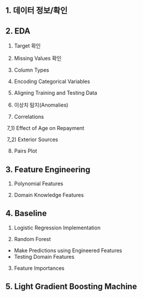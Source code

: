 ## 1. 데이터 정보/확인

## 2. EDA

1) Target 확인

2) Missing Values 확인

3) Column Types

4) Encoding Categorical Variables

5) Aligning Training and Testing Data

6) 이상치 탐지(Anomalies)

7) Correlations

​    7_1) Effect of Age on Repayment

​    7_2) Exterior Sources

8) Pairs Plot

## 3. Feature Engineering

1) Polynomial Features

2) Domain Knowledge Features

## 4. Baseline

1) Logistic Regression Implementation

2) Random Forest

- Make Predictions using Engineered Features
- Testing Domain Features

3) Feature Importances

## 5.  Light Gradient Boosting Machine

